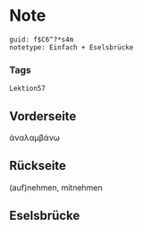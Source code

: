 # Note
```
guid: f$C6^?*s4m
notetype: Einfach + Eselsbrücke
```

### Tags
```
Lektion57
```

## Vorderseite
ἀναλαμβάνω

## Rückseite
(auf)nehmen, mitnehmen

## Eselsbrücke

